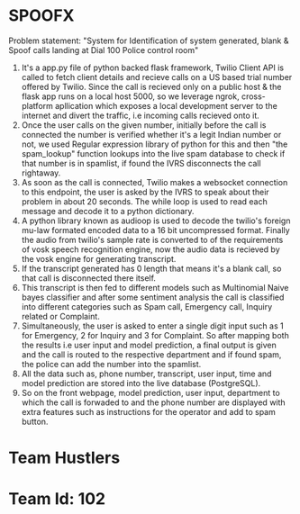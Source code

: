# SPOOFX
Problem statement: "System for Identification of system generated, blank & Spoof calls landing at Dial 100 Police control room"
1. It's a app.py file of python backed flask framework, Twilio Client API is called to fetch client details and recieve calls on a US based trial number offered by Twilio. Since the call is recieved only on a public host & 
the flask app runs on a local host 5000, so we leverage ngrok, cross-platform apllication which exposes a local development server to the internet and divert the traffic, i.e incoming calls recieved onto it. 
2. Once the user calls on the given number, initially before the call is connected the number is verified whether it's a legit Indian number or not, we used Regular expression library of python for this and 
then "the spam_lookup" function lookups into the live spam database to check if that number is in spamlist, if found the IVRS disconnects the call rightaway.
3. As soon as the call is connected, Twilio makes a websocket connection to this endpoint, the user is asked by the IVRS to speak about their problem in about 20 seconds. The while loop is used to read each message and decode it to a python dictionary.
4. A python library known as audioop is used to decode the twilio's foreign mu-law formated encoded data to a 16 bit uncompressed format. Finally the audio from twilio's sample rate is converted to of the requirements of vosk speech recognition engine, now the audio data is recieved by the vosk engine for generating transcript. 
5. If the transcript generated has 0 length that means it's a blank call, so that call is disconnected there itself.
6. This transcript is then fed to different models such as Multinomial Naive bayes classifier and after some sentiment analysis the call is classified into different categories such as Spam call, Emergency call, Inquiry related or Complaint. 
7. Simultaneously, the user is asked to enter a single digit input such as 1 for Emergency, 2 for Inquiry and 3 for Complaint. So after mapping both the results i.e user input and model prediction,  a final output is given and the call is routed to the respective department and if found spam, the police can add the number into the spamlist.
8. All the data such as, phone number, transcript, user input, time and model prediction are stored into the live database (PostgreSQL). 
9. So on the front webpage, model prediction, user input, department to which the call is forwaded to and the phone number are displayed with extra features such as instructions for the operator and add to spam button.


# Team Hustlers 
# Team Id: 102
